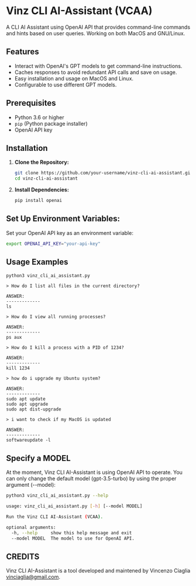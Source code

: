 # Vinz CLI AI-Assistant (VCAA)

A CLI AI Assistant using OpenAI API that provides command-line commands and hints based on user queries. Working on both MacOS and GNU/Linux.

## Features

- Interact with OpenAI's GPT models to get command-line instructions.
- Caches responses to avoid redundant API calls and save on usage.
- Easy installation and usage on MacOS and Linux.
- Configurable to use different GPT models.

## Prerequisites

- Python 3.6 or higher
- `pip` (Python package installer)
- OpenAI API key

## Installation

1. **Clone the Repository:**

   ```sh
   git clone https://github.com/your-username/vinz-cli-ai-assistant.git
   cd vinz-cli-ai-assistant
   ```

2. **Install Dependencies:**

   ```sh
   pip install openai
   ```

## Set Up Environment Variables:

Set your OpenAI API key as an environment variable:

   ```sh
   export OPENAI_API_KEY="your-api-key"
   ```


## Usage Examples

   ```sh
   python3 vinz_cli_ai_assistant.py
   ```

   ```
   > How do I list all files in the current directory?

   ANSWER:
   -------------
   ls
   ```

   ```
   > How do I view all running processes?

   ANSWER:
   -------------
   ps aux
   ```

   ```
   > How do I kill a process with a PID of 1234?

   ANSWER:
   -------------
   kill 1234
   ```

   ```
   > how do i upgrade my Ubuntu system?

   ANSWER:
   -------------
   sudo apt update
   sudo apt upgrade
   sudo apt dist-upgrade
   ```

   ```
   > i want to check if my MacOS is updated

   ANSWER:
   -------------
   softwareupdate -l
   ```

## Specify a MODEL

At the moment, Vinz CLI AI-Assistant is using OpenAI API to operate. You can only change the default model (gpt-3.5-turbo) by using the proper argument (--model):

   ```sh
   python3 vinz_cli_ai_assistant.py --help

   usage: vinz_cli_ai_assistant.py [-h] [--model MODEL]

   Run the Vinz CLI AI-Assistant (VCAA).

   optional arguments:
     -h, --help     show this help message and exit
     --model MODEL  The model to use for OpenAI API.
   ```

## CREDITS

Vinz CLI AI-Assistant is a tool developed and maintened by Vincenzo Ciaglia <vinciaglia@gmail.com>.